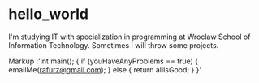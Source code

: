 # hello_world

I'm studying IT with specialization in programming at Wroclaw School of Information Technology.
Sometimes I will throw some projects.

Markup :'int main();
{
  if (youHaveAnyProblems == true)
  {
   emailMe(rafurz@gmail.com);
  }
  else
  {
    return allIsGood;
  }
}'
